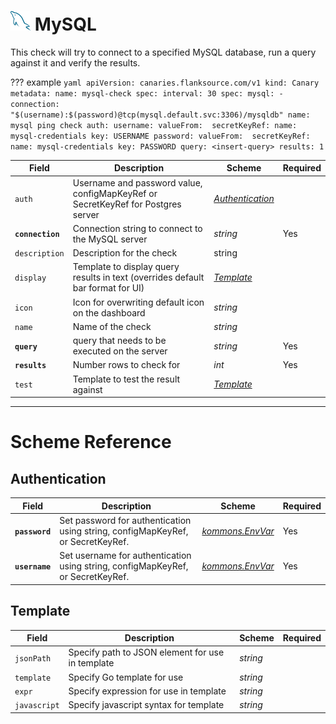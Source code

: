 # <img src='https://raw.githubusercontent.com/flanksource/flanksource-ui/main/src/icons/mysql.svg' style='height: 32px'/> MySQL

This check will try to connect to a specified MySQL database, run a query against it and verify the results.

??? example
    ```yaml
    apiVersion: canaries.flanksource.com/v1
    kind: Canary
    metadata:
      name: mysql-check
    spec:
      interval: 30
      spec:
        mysql:
          - connection: "$(username):$(password)@tcp(mysql.default.svc:3306)/mysqldb"
            name: mysql ping check
            auth:
              username:
                valueFrom: 
                  secretKeyRef:
                    name: mysql-credentials
                    key: USERNAME
              password:
                valueFrom: 
                  secretKeyRef:
                    name: mysql-credentials
                    key: PASSWORD
            query: <insert-query>
            results: 1
    ```

| Field | Description | Scheme | Required |
| ----- | ----------- | ------ | -------- |
| `auth` | Username and password value, configMapKeyRef or SecretKeyRef for Postgres server | [*Authentication*](#authentication) |  |
| **`connection`** | Connection string to connect to the MySQL server | *string* | Yes |
| `description` | Description for the check | string |  |
| `display` | Template to display query results in text (overrides default bar format for UI) | [*Template*](#template) |  |
| `icon` | Icon for overwriting default icon on the dashboard | *string* |  |
| `name` | Name of the check | *string* |  |
| **`query`** | query that needs to be executed on the server | *string* | Yes |
| **`results`** | Number rows to check for | *int* | Yes |
| `test` | Template to test the result against | [*Template*](#template) |  |

---
# Scheme Reference
## Authentication

| Field | Description | Scheme | Required |
| ----- | ----------- | ------ | -------- |
| **`password`** | Set password for authentication using string, configMapKeyRef, or SecretKeyRef. | [*kommons.EnvVar*](https://pkg.go.dev/github.com/flanksource/kommons#EnvVar) | Yes |
| **`username`** | Set username for authentication using string, configMapKeyRef, or SecretKeyRef. | [*kommons.EnvVar*](https://pkg.go.dev/github.com/flanksource/kommons#EnvVar) | Yes | 


## Template

| Field | Description | Scheme | Required |
| ----- | ----------- | ------ | -------- |
| `jsonPath` | Specify path to JSON element for use in template | *string* |  |
| `template` | Specify Go template for use | *string* |  |
| `expr` | Specify expression for use in template  | *string* |  |
| `javascript` | Specify javascript syntax for template | *string* |  |
